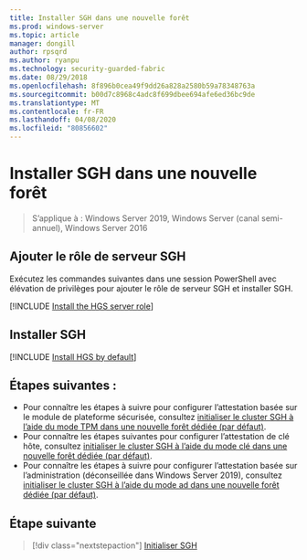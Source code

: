 ```yaml
---
title: Installer SGH dans une nouvelle forêt
ms.prod: windows-server
ms.topic: article
manager: dongill
author: rpsqrd
ms.author: ryanpu
ms.technology: security-guarded-fabric
ms.date: 08/29/2018
ms.openlocfilehash: 8f896b0cea49f9dd26a828a2580b59a78348763a
ms.sourcegitcommit: b00d7c8968c4adc8f699dbee694afe6ed36bc9de
ms.translationtype: MT
ms.contentlocale: fr-FR
ms.lasthandoff: 04/08/2020
ms.locfileid: "80856602"
---
```

# <a name="install-hgs-in-a-new-forest"></a>Installer SGH dans une nouvelle forêt 

>S’applique à : Windows Server 2019, Windows Server (canal semi-annuel), Windows Server 2016

## <a name="add-the-hgs-server-role"></a>Ajouter le rôle de serveur SGH

Exécutez les commandes suivantes dans une session PowerShell avec élévation de privilèges pour ajouter le rôle de serveur SGH et installer SGH.

[!INCLUDE [Install the HGS server role](../../../includes/guarded-fabric-install-hgs-server-role.md)] 

## <a name="install-hgs"></a>Installer SGH 

[!INCLUDE [Install HGS by default](../../../includes/install-hgs-default.md)] 

## <a name="next-steps"></a>Étapes suivantes :

- Pour connaître les étapes à suivre pour configurer l’attestation basée sur le module de plateforme sécurisée, consultez [initialiser le cluster SGH à l’aide du mode TPM dans une nouvelle forêt dédiée (par défaut)](guarded-fabric-initialize-hgs-tpm-mode-default.md).
- Pour connaître les étapes suivantes pour configurer l’attestation de clé hôte, consultez [initialiser le cluster SGH à l’aide du mode clé dans une nouvelle forêt dédiée (par défaut)](guarded-fabric-initialize-hgs-key-mode-default.md).
- Pour connaître les étapes à suivre pour configurer l’attestation basée sur l’administration (déconseillée dans Windows Server 2019), consultez [initialiser le cluster SGH à l’aide du mode ad dans une nouvelle forêt dédiée (par défaut)](guarded-fabric-initialize-hgs-ad-mode-default.md).

## <a name="next-step"></a>Étape suivante

> [!div class="nextstepaction"]
> [Initialiser SGH](guarded-fabric-initialize-hgs.md)


